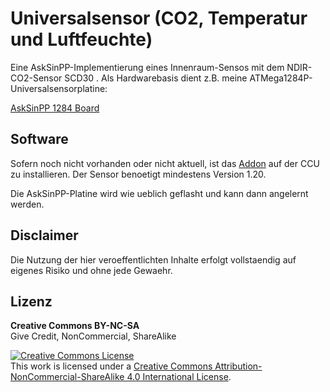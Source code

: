 # Universalsensor (CO2, Temperatur und Luftfeuchte)

Eine AskSinPP-Implementierung eines Innenraum-Sensos mit dem NDIR-CO2-Sensor SCD30 . Als Hardwarebasis dient z.B. meine ATMega1284P-Universalsensorplatine:

[AskSinPP 1284 Board](https://github.com/HMSteve/PCBs/tree/master/AskSinPP_1284_Board)



## Software

Sofern noch nicht vorhanden oder nicht aktuell, ist das [Addon](https://github.com/HMSteve/SG-HB-Devices-Addon/raw/master/CCU_RM/sg-hb-devices-addon.tgz) auf der CCU zu installieren. Der Sensor benoetigt mindestens Version 1.20.

Die AskSinPP-Platine wird wie ueblich geflasht und kann dann angelernt werden.


## Disclaimer

Die Nutzung der hier veroeffentlichten Inhalte erfolgt vollstaendig auf eigenes Risiko und ohne jede Gewaehr.


## Lizenz

**Creative Commons BY-NC-SA**<br>
Give Credit, NonCommercial, ShareAlike

<a rel="license" href="http://creativecommons.org/licenses/by-nc-sa/4.0/"><img alt="Creative Commons License" style="border-width:0" src="https://i.creativecommons.org/l/by-nc-sa/4.0/88x31.png" /></a><br />This work is licensed under a <a rel="license" href="http://creativecommons.org/licenses/by-nc-sa/4.0/">Creative Commons Attribution-NonCommercial-ShareAlike 4.0 International License</a>.
